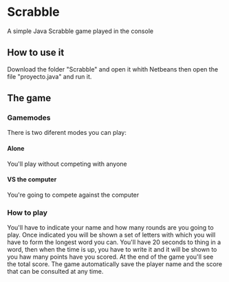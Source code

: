 # Scrabble
A simple Java Scrabble game played in the console

## How to use it
Download the folder "Scrabble" and open it whith Netbeans then open the file "proyecto.java" and run it.

## The game
### Gamemodes
There is two diferent modes you can play:

#### Alone
You'll play without competing with anyone
#### VS the computer
You're going to compete against the computer

### How to play
You'll have to indicate your name and how many rounds are you going to play.
Once indicated you will be shown a set of letters with which you will have to form the longest word you can.
You'll have 20 seconds to thing in a word, then when the time is up, you have to write it and it will be shown to you haw many points have you scored.
At the end of the game you'll see the total score.
The game automatically save the player name and the score that can be consulted at any time.
